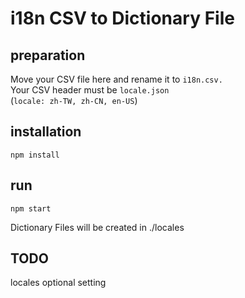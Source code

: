 i18n CSV to Dictionary File
===

## preparation

Move your CSV file here and rename it to `i18n.csv.`   
Your CSV header must be `locale.json`   
(`locale: zh-TW, zh-CN, en-US`)
## installation
`npm install`

## run
`npm start`

Dictionary Files will be created in ./locales

## TODO
locales optional setting